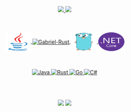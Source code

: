 
<div align="center">
  <a href="https://github.com/gmessiasc">
  <img height="180em" src="https://github-readme-stats.vercel.app/api?username=ThusSpokeBieu&show_icons=true&theme=dracula&include_all_commits=true&count_private=true"/>
  <img height="180em" src="https://github-readme-stats.vercel.app/api/top-langs/?username=ThusSpokeBieu&layout=compact&langs_count=6&theme=dracula&hide=javascript,html"/>
</div>
<br><br>
<div style="display: inline_block" align="center"><br>
    <img align="center" alt="Gabriel-Java" height="50" width="70" src="https://raw.githubusercontent.com/devicons/devicon/1119b9f84c0290e0f0b38982099a2bd027a48bf1/icons/java/java-original.svg">
  <img align="center" alt="Gabriel-Rust" height="50" width="70" src="https://th.bing.com/th/id/R.96cf5ed624ff3402da0846afbfbec43a?rik=aDX6rLWqOt6kaQ&pid=ImgRaw&r=0">
  <img align="center" alt="Gabriel-Go" height="50" width="70" src="https://raw.githubusercontent.com/devicons/devicon/master/icons/go/go-original.svg">
  <img align="center" alt="Gabriel-DotNetCore" height="50" width="70" src="https://raw.githubusercontent.com/devicons/devicon/master/icons/dotnetcore/dotnetcore-original.svg">
  <br><br><br>
  
![Java](https://img.shields.io/badge/java-%23ED8B00.svg?style=for-the-badge&logo=openjdk&logoColor=white)    ![Rust](https://img.shields.io/badge/rust-%23000000.svg?style=for-the-badge&logo=rust&logoColor=white)    ![Go](https://img.shields.io/badge/go-%2300ADD8.svg?style=for-the-badge&logo=go&logoColor=white)    ![C#](https://img.shields.io/badge/c%23-%23239120.svg?style=for-the-badge&logo=csharp&logoColor=white)

  
</div>
  <br><br>
   <br />
<div align="center"> 
  <a href = "mailto:gmessiasc@gmail.com"><img src="https://img.shields.io/badge/-Gmail-%23333?style=for-the-badge&logo=gmail&logoColor=white" target="_blank"></a>
  <a href="https://www.linkedin.com/in/gmessiasc/" target="_blank"><img src="https://img.shields.io/badge/-LinkedIn-%230077B5?style=for-the-badge&logo=linkedin&logoColor=white" target="_blank"></a> 

</div>

